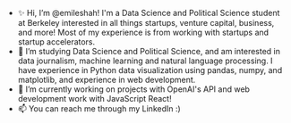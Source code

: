 - ✨ Hi, I’m @emileshah! I'm a Data Science and Political Science student at Berkeley interested in all things startups, venture capital, business, and more! Most of my experience is from working with startups and startup accelerators. 
- 👀 I’m studying Data Science and Political Science, and am interested in data journalism, machine learning and natural language processing. I have experience in Python data visualization using pandas, numpy, and matplotlib, and experience in web development.
- 🌱 I’m currently working on projects with OpenAI's API and web development work with JavaScript React!
- 📫 You can reach me through my LinkedIn :)

<!---
emileshah/emileshah is a ✨ special ✨ repository because its `README.md` (this file) appears on your GitHub profile.
You can click the Preview link to take a look at your changes.
--->
